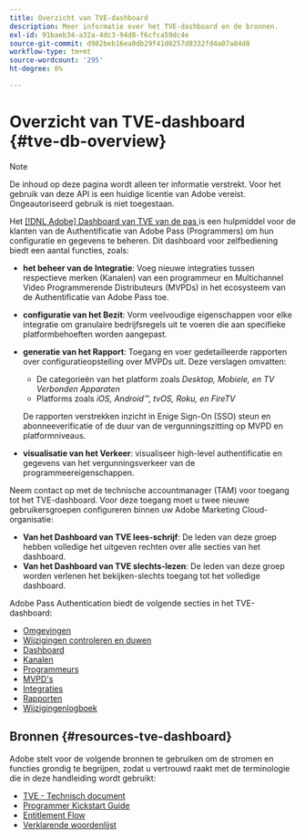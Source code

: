```yaml
---
title: Overzicht van TVE-dashboard
description: Meer informatie over het TVE-dashboard en de bronnen.
exl-id: 91baeb34-a32a-4dc3-94d8-f6cfca59dc4e
source-git-commit: d982beb16ea0db29f41d0257d8332fd4a07a84d8
workflow-type: tm+mt
source-wordcount: '295'
ht-degree: 0%

---
```


# Overzicht van TVE-dashboard {#tve-db-overview}

>[!NOTE]
>
>De inhoud op deze pagina wordt alleen ter informatie verstrekt. Voor het gebruik van deze API is een huidige licentie van Adobe vereist. Ongeautoriseerd gebruik is niet toegestaan.

Het [[!DNL Adobe]  Dashboard van TVE van de pas ](https://experience.adobe.com/pass/authentication) is een hulpmiddel voor de klanten van de Authentificatie van Adobe Pass (Programmers) om hun configuratie en gegevens te beheren. Dit dashboard voor zelfbediening biedt een aantal functies, zoals:

* **het beheer van de Integratie**: Voeg nieuwe integraties tussen respectieve merken (Kanalen) van een programmeur en Multichannel Video Programmerende Distributeurs (MVPDs) in het ecosysteem van de Authentificatie van Adobe Pass toe.

* **configuratie van het Bezit**: Vorm veelvoudige eigenschappen voor elke integratie om granulaire bedrijfsregels uit te voeren die aan specifieke platformbehoeften worden aangepast.

* **generatie van het Rapport**: Toegang en voer gedetailleerde rapporten over configuratieopstelling over MVPDs uit. Deze verslagen omvatten:
   * De categorieën van het platform zoals *Desktop, Mobiele, en TV Verbonden Apparaten*
   * Platforms zoals *iOS, Android™, tvOS, Roku, en FireTV*

  De rapporten verstrekken inzicht in Enige Sign-On (SSO) steun en abonneeverificatie of de duur van de vergunningszitting op MVPD en platformniveaus.

* **visualisatie van het Verkeer**: visualiseer high-level authentificatie en gegevens van het vergunningsverkeer van de programmeereigenschappen.

Neem contact op met de technische accountmanager (TAM) voor toegang tot het TVE-dashboard. Voor deze toegang moet u twee nieuwe gebruikersgroepen configureren binnen uw Adobe Marketing Cloud-organisatie:

* **Van het Dashboard van TVE lees-schrijf**: De leden van deze groep hebben volledige het uitgeven rechten over alle secties van het dashboard.
* **Van het Dashboard van TVE slechts-lezen**: De leden van deze groep worden verlenen het bekijken-slechts toegang tot het volledige dashboard.

Adobe Pass Authentication biedt de volgende secties in het TVE-dashboard:

* [Omgevingen](/help/authentication/user-guide-tve-dashboard/tve-dashboard-environments.md)
* [Wijzigingen controleren en duwen](/help/authentication/user-guide-tve-dashboard/tve-dashboard-review-push-changes.md)
* [Dashboard](/help/authentication/user-guide-tve-dashboard/tve-dashboard-home.md)
* [Kanalen](/help/authentication/user-guide-tve-dashboard/tve-dashboard-channels.md)
* [Programmeurs](/help/authentication/user-guide-tve-dashboard/tve-dashboard-programmers.md)
* [MVPD&#39;s](/help/authentication/user-guide-tve-dashboard/tve-dashboard-mvpds.md)
* [Integraties](/help/authentication/user-guide-tve-dashboard/tve-dashboard-integrations.md)
* [Rapporten](/help/authentication/user-guide-tve-dashboard/tve-dashboard-reports.md)
* [Wijzigingenlogboek](/help/authentication/user-guide-tve-dashboard/tve-dashboard-changes-log.md)

## Bronnen {#resources-tve-dashboard}

Adobe stelt voor de volgende bronnen te gebruiken om de stromen en functies grondig te begrijpen, zodat u vertrouwd raakt met de terminologie die in deze handleiding wordt gebruikt:

* [TVE - Technisch document](/help/authentication/kickstart/technical-paper.md)
* [Programmer Kickstart Guide](/help/authentication/kickstart/programmer-kickstart-guide.md)
* [Entitlement Flow](/help/authentication/integration-guide-programmers/entitlement-flow.md)
* [Verklarende woordenlijst](/help/authentication/kickstart/glossary.md)
